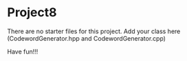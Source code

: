 # Project8

There are no starter files for this project.
Add your class here (CodewordGenerator.hpp and CodewordGenerator.cpp)

Have fun!!!
